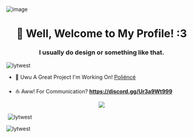 ![image](https://media.discordapp.net/attachments/864201025047887932/876570518822744084/westvalorantbannergri.png) 
<h1 align="center">🦊 Well, Welcome to My Profile! :3</h1>
<h3 align="center">I usually do design or something like that.</h3> 

<p align="left"> <img src="https://komarev.com/ghpvc/?username=lytwest&label=Profile%20views&color=ffa600&style=flat" alt="lytwest" /> </p>


- 🌻 Uwu A Great Project I'm Working On! [Poliéncé](https://top.gg/bot/834768434574786561)


- ⛵ Aww! For Communication? **https://discord.gg/Ur3a9Wt999** 

<div align="center">
    <a href="https://discord.gg/Ur3a9Wt999" title="Discord Profile"><img src="https://lanyard-profile-readme.vercel.app/api/84782866667103846/?"></a>
</div>

<p>&nbsp;<img align="center" src="https://github-readme-stats.vercel.app/api?username=lytwest&show_icons=true&theme=react&locale=tr" alt="lytwest" /></p>

<p><img align="center" src="https://github-readme-streak-stats.herokuapp.com?user=Lytwest&theme=react&hide_border=true&date_format=j%20M%5B%20Y%5D&locale=tr" alt="lytwest" /></p>

